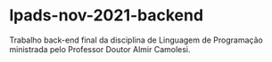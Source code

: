 # lpads-nov-2021-backend
Trabalho back-end final da disciplina de Linguagem de Programação ministrada pelo Professor Doutor Almir Camolesi.
